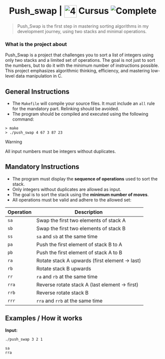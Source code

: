 <!--HEADER-->
<h1 align="center"> Push_swap | 
  <picture>
  <source media="(prefers-color-scheme: dark)" srcset="https://cdn.simpleicons.org/42/white">
  <img alt="42" width=40 align="center" src="https://cdn.simpleicons.org/42/Black">
 </picture>
 Cursus 
  <img alt="Complete" src="https://raw.githubusercontent.com/Mqxx/GitHub-Markdown/main/blockquotes/badge/dark-theme/complete.svg">
</h1>
<!--FINISH HEADER-->

<!--MINI DESCRIPTION-->
>  Push_Swap is the first step in mastering sorting algorithms in my development journey, using two stacks and minimal operations.

### What is the project about

Push_Swap is a project that challenges you to sort a list of integers using only two stacks and a limited set of operations. The goal is not just to sort the numbers, but to do it with the minimum number of instructions possible. This project emphasizes algorithmic thinking, efficiency, and mastering low-level data manipulation in C.

## General Instructions
* The `Makefile` will compile your source files. It must include an `all` rule for the mandatory part. Relinking should be avoided.
* The program should be compiled and executed using the following command:  

```shell
> make
> ./push_swap 4 67 3 87 23
```

> [!WARNING]
All input numbers must be integers without duplicates.

## Mandatory Instructions
* The program must display the **sequence of operations** used to sort the stack.
* Only integers without duplicates are allowed as input.
* The goal is to sort the stack using the **minimum number of moves**.
* All operations must be valid and adhere to the allowed set:

| Operation | Description                              |
|-----------|------------------------------------------|
| `sa`      | Swap the first two elements of stack A   |
| `sb`      | Swap the first two elements of stack B   |
| `ss`      | `sa` and `sb` at the same time           |
| `pa`      | Push the first element of stack B to A   |
| `pb`      | Push the first element of stack A to B   |
| `ra`      | Rotate stack A upwards (first element → last) |
| `rb`      | Rotate stack B upwards                     |
| `rr`      | `ra` and `rb` at the same time           |
| `rra`     | Reverse rotate stack A (last element → first) |
| `rrb`     | Reverse rotate stack B                     |
| `rrr`     | `rra` and `rrb` at the same time         |

 
## Examples / How it works

**Input:**  
```bash
./push_swap 3 2 1

sa
rra


